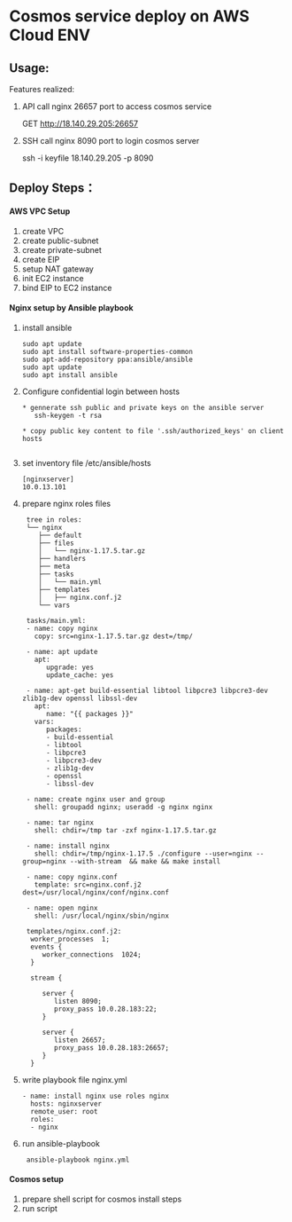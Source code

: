 Cosmos service deploy on AWS Cloud ENV
======
Usage:
------
Features realized:
1. API call nginx 26657 port to access cosmos service
   
   GET http://18.140.29.205:26657

2. SSH call nginx 8090 port to login cosmos server

   ssh -i keyfile 18.140.29.205 -p 8090

Deploy Steps：
-----

#### AWS VPC Setup

1. create VPC
2. create public-subnet
3. create private-subnet
4. create EIP
5. setup NAT gateway
6. init EC2 instance
7. bind EIP to EC2 instance

#### Nginx setup by Ansible playbook

1. install ansible
    ```
    sudo apt update
    sudo apt install software-properties-common
    sudo apt-add-repository ppa:ansible/ansible
    sudo apt update
    sudo apt install ansible
    ```

2. Configure confidential login between hosts
    ```
    * gennerate ssh public and private keys on the ansible server
       ssh-keygen -t rsa

    * copy public key content to file '.ssh/authorized_keys' on client hosts
       
    ```
     
3. set inventory file /etc/ansible/hosts
    ```
    [nginxserver]
    10.0.13.101
    ```

4. prepare nginx roles files
    ```
     tree in roles:
     └── nginx
        ├── default
        ├── files
        │   └── nginx-1.17.5.tar.gz
        ├── handlers
        ├── meta
        ├── tasks
        │   └── main.yml
        ├── templates
        │   ├── nginx.conf.j2
        └── vars

    ```
    ```
     tasks/main.yml:
     - name: copy nginx
       copy: src=nginx-1.17.5.tar.gz dest=/tmp/

     - name: apt update
       apt:
          upgrade: yes
          update_cache: yes

     - name: apt-get build-essential libtool libpcre3 libpcre3-dev zlib1g-dev openssl libssl-dev
       apt:
          name: "{{ packages }}"
       vars:
          packages:
          - build-essential
          - libtool
          - libpcre3
          - libpcre3-dev
          - zlib1g-dev
          - openssl
          - libssl-dev

     - name: create nginx user and group
       shell: groupadd nginx; useradd -g nginx nginx

     - name: tar nginx
       shell: chdir=/tmp tar -zxf nginx-1.17.5.tar.gz

     - name: install nginx
       shell: chdir=/tmp/nginx-1.17.5 ./configure --user=nginx --group=nginx --with-stream  && make && make install

     - name: copy nginx.conf
       template: src=nginx.conf.j2 dest=/usr/local/nginx/conf/nginx.conf

     - name: open nginx
       shell: /usr/local/nginx/sbin/nginx
    ```
    ```
     templates/nginx.conf.j2:
      worker_processes  1;
      events {
         worker_connections  1024;
      }

      stream {

         server {
            listen 8090;
            proxy_pass 10.0.28.183:22;
         }

         server {
            listen 26657;
            proxy_pass 10.0.28.183:26657;
         }
      }
    ```
5. write playbook file nginx.yml
    ```
    - name: install nginx use roles nginx
      hosts: nginxserver
      remote_user: root
      roles:
      - nginx
    ```

6. run ansible-playbook
    ```
     ansible-playbook nginx.yml
    ```

#### Cosmos setup

1. prepare shell script for cosmos install steps
2. run script
